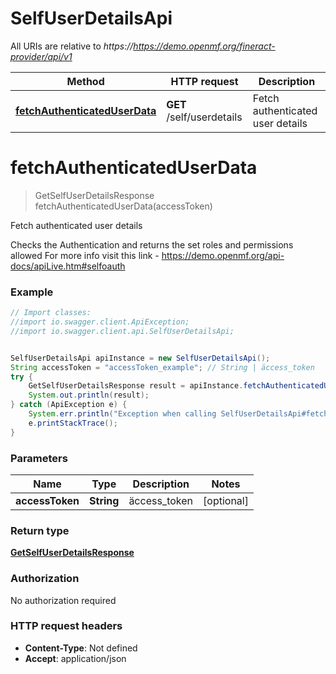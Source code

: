 # SelfUserDetailsApi

All URIs are relative to *https://https://demo.openmf.org/fineract-provider/api/v1*

Method | HTTP request | Description
------------- | ------------- | -------------
[**fetchAuthenticatedUserData**](SelfUserDetailsApi.md#fetchAuthenticatedUserData) | **GET** /self/userdetails | Fetch authenticated user details


<a name="fetchAuthenticatedUserData"></a>
# **fetchAuthenticatedUserData**
> GetSelfUserDetailsResponse fetchAuthenticatedUserData(accessToken)

Fetch authenticated user details

Checks the Authentication and returns the set roles and permissions allowed  For more info visit this link - https://demo.openmf.org/api-docs/apiLive.htm#selfoauth

### Example
```java
// Import classes:
//import io.swagger.client.ApiException;
//import io.swagger.client.api.SelfUserDetailsApi;


SelfUserDetailsApi apiInstance = new SelfUserDetailsApi();
String accessToken = "accessToken_example"; // String | äccess_token
try {
    GetSelfUserDetailsResponse result = apiInstance.fetchAuthenticatedUserData(accessToken);
    System.out.println(result);
} catch (ApiException e) {
    System.err.println("Exception when calling SelfUserDetailsApi#fetchAuthenticatedUserData");
    e.printStackTrace();
}
```

### Parameters

Name | Type | Description  | Notes
------------- | ------------- | ------------- | -------------
 **accessToken** | **String**| äccess_token | [optional]

### Return type

[**GetSelfUserDetailsResponse**](GetSelfUserDetailsResponse.md)

### Authorization

No authorization required

### HTTP request headers

 - **Content-Type**: Not defined
 - **Accept**: application/json

